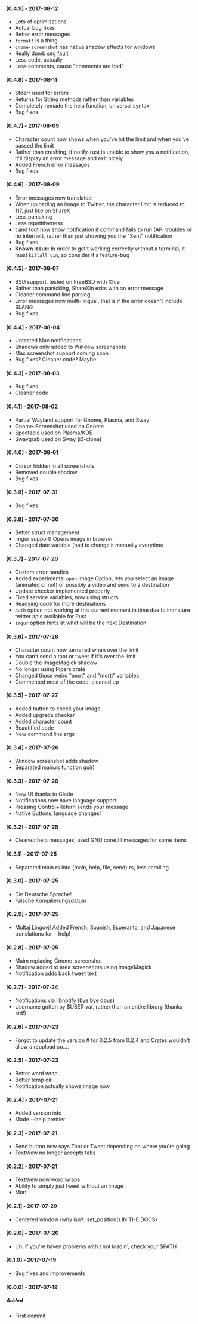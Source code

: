 #### [0.4.9] - 2017-08-12
- Lots of optimizations
- Actual bug fixes
- Better error messages
- `format!` is a thing
- `gnome-screenshot` has native shadow effects for windows
- Really dumb [seg](https://github.com/thebitstick/ShareXin/blob/db4b202d30eecb160b2e4db4fbd4f03f918ba4da/src/language.rs#L25) [fault](https://github.com/thebitstick/ShareXin/blob/db4b202d30eecb160b2e4db4fbd4f03f918ba4da/src/error.rs#L38)
- Less code, actually
- Less comments, cause "comments are bad"

#### [0.4.8] - 2017-08-11
- Stderr used for errors
- Returns for String methods rather than variables
- Completely remade the help function, universal syntax
- Bug fixes

#### [0.4.7] - 2017-08-09  
- Character count now shows when you've hit the limit and when you've passed
the limit
- Rather than crashing, if notify-rust is unable to show you a notification,
it'll display an error message and exit nicely
- Added French error messages
- Bug fixes

#### [0.4.6] - 2017-08-09
- Error messages now translated
- When uploading an image to Twitter, the character limit is reduced to 117, just like on ShareX
- Less panicking
- Less repetitiveness
- t and toot now show notification if command fails to run (API troubles or no internet), rather than just showing you the "Sent" notification
- Bug fixes
- **Known issue**: In order to get t working correctly without a terminal, it must `killall vim`, so consider it a feature-bug

#### [0.4.5] - 2017-08-07
- BSD support, tested on FreeBSD with Xfce
- Rather than panicking, ShareXin exits with an error message
- Cleaner command line parsing
- Error messages now multi-lingual, that is if the error doesn't include $LANG
- Bug fixes

#### [0.4.4] - 2017-08-04
- Untested Mac notifications
- Shadows only added to Window screenshots
- Mac screenshot support coming soon
- Bug fixes? Cleaner code? Maybe

#### [0.4.3] - 2017-08-03
- Bug fixes
- Cleaner code

#### [0.4.1] - 2017-08-02
- Partial Wayland support for Gnome, Plasma, and Sway
- Gnome-Screenshot used on Gnome
- Spectacle used on Plasma/KDE
- Swaygrab used on Sway (i3-clone)

#### [0.4.0] - 2017-08-01  
- Cursor hidden in all screenshots
- Removed double shadow
- Bug fixes

#### [0.3.9] - 2017-07-31
- Bug fixes

#### [0.3.8] - 2017-07-30  
- Better struct management
- Imgur support! Opens image in browser
- Changed date variable (had to change it manually everytime

#### [0.3.7] - 2017-07-29
- Custom error handles
- Added experimental `open` Image Option, lets you select an image (animated or not) or possibly a video and send to a destination
- Update checker implemented properly
- Fixed service variables, now using structs
- Readying code for more destinations
- `auth` option not working at this current moment in time due to immature twitter apis available for Rust
- `imgur` option hints at what will be the next Destination

#### [0.3.6] - 2017-07-28
- Character count now turns red when over the limit
- You can't send a toot or tweet if it's over the limit
- Double the ImageMagick shadow
- No longer using Pipers crate
- Changed those weird "mort" and "morti" variables
- Commented most of the code, cleaned up

#### [0.3.5] - 2017-07-27  
- Added button to check your image
- Added upgrade checker
- Added character count
- Beautified code
- New command line args

#### [0.3.4] - 2017-07-26
- Window screenshot adds shadow
- Separated main.rs function gui()

#### [0.3.3] - 2017-07-26
- New UI thanks to Glade
- Notifications now have language support
- Pressing Control+Return sends your message
- Native Buttons, language changes!

#### [0.3.2] - 2017-07-25
- Cleaned help messages, used GNU coreutil messages for some items

#### [0.3.1] - 2017-07-25
- Separated main.rs into {main, help, file, send}.rs, less scrolling

#### [0.3.0] - 2017-07-25
- Die Deutsche Sprache!
- Falsche Kompilierungsdatum

#### [0.2.9] - 2017-07-25
- Multaj Lingovj! Added French, Spanish, Esperanto, and Japanese translations for --help!

#### [0.2.8] - 2017-07-25
- Maim replacing Gnome-screenshot
- Shadow added to area screenshots using ImageMagick
- Notification adds back tweet text

#### [0.2.7] - 2017-07-24
- Notifications via libnotify (bye bye dbus)
- Username gotten by $USER var, rather than an entire library (thanks std!)

#### [0.2.6] - 2017-07-23
- Forgot to update the version # for 0.2.5 from 0.2.4 and Crates wouldn't allow a reupload so....

#### [0.2.5] - 2017-07-23
- Better word wrap
- Better temp dir
- Notification actually shows image now

#### [0.2.4] - 2017-07-21
- Added version info
- Made --help prettier

#### [0.2.3] - 2017-07-21
- Send button now says Toot or Tweet depending on where you're going
- TextView no longer accepts tabs

#### [0.2.2] - 2017-07-21
- TextView now word wraps
- Ability to simply just tweet without an image
- Mort

#### [0.2.1] - 2017-07-20
- Centered window (why isn't .set_position() IN THE DOCS)

#### [0.2.0] - 2017-07-20
- Uh, if you're haven problems with t not loadin', check your $PATH

#### [0.1.0] - 2017-07-19
- Bug fixes and improvements

#### [0.0.0] - 2017-07-19
##### Added
- First commit
